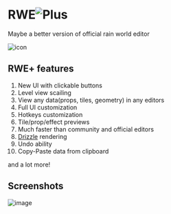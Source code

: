 # RWE![Plus](https://github.com/timofey260/RWE-Plus/blob/master/files/icon.png?raw=true)
Maybe a better version of official rain world editor

![icon](https://github.com/timofey260/RWE-Plus/blob/master/files/image.png?raw=true)

## RWE+ features
1. New UI with clickable buttons
2. Level view scailing
3. View any data(props, tiles, geometry) in any editors
4. Full UI customization
5. Hotkeys customization
6. Tile/prop/effect previews 
7. Much faster than community and official editors
8. [Drizzle](https://github.com/SlimeCubed/Drizzle) rendering
9. Undo ability
10. Copy-Paste data from clipboard

and a lot more!

## Screenshots

![image](https://cdn.discordapp.com/attachments/788349108678688792/1069136276818763796/image.png)
